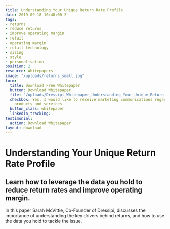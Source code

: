 ```yaml
---
title: Understanding Your Unique Return Rate Profile
date: 2019-09-18 10:48:00 Z
tags:
- returns
- reduce returns
- improve operating margin
- retail
- operating margin
- retail technology
- sizing
- style
- personalisation
position: 2
resource: Whitepapers
image: "/uploads/returns_small.jpg"
form:
  title: Download Free Whitepaper
  button: Download Whitepaper
  file: "/uploads/Dressipi_Whitepaper_Understanding_Your_Unique_Return_Rate_Profile.pdf"
  checkbox: Yes, I would like to receive marketing communications regarding Dressipi
    products and services
  button_class: whitepaper
  linkedin_tracking: 
testimonial:
  action: Download Whitepaper
layout: download
---
```


# Understanding Your Unique Return Rate Profile

## Learn how to leverage the data you hold to reduce return rates and improve operating margin.

In this paper Sarah McVittie, Co-Founder of Dressipi, discusses the importance of understanding the key drivers behind returns, and how to use the data you hold to  tackle the issue.
